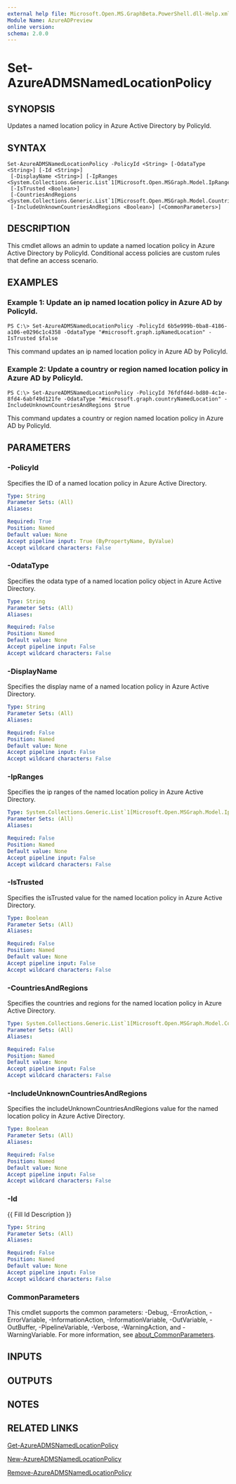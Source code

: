 ```yaml
---
external help file: Microsoft.Open.MS.GraphBeta.PowerShell.dll-Help.xml
Module Name: AzureADPreview
online version:
schema: 2.0.0
---
```


# Set-AzureADMSNamedLocationPolicy

## SYNOPSIS
Updates a named location policy in Azure Active Directory by PolicyId.

## SYNTAX

```
Set-AzureADMSNamedLocationPolicy -PolicyId <String> [-OdataType <String>] [-Id <String>]
 [-DisplayName <String>] [-IpRanges <System.Collections.Generic.List`1[Microsoft.Open.MSGraph.Model.IpRange]>]
 [-IsTrusted <Boolean>]
 [-CountriesAndRegions <System.Collections.Generic.List`1[Microsoft.Open.MSGraph.Model.CountriesAndRegion]>]
 [-IncludeUnknownCountriesAndRegions <Boolean>] [<CommonParameters>]
```

## DESCRIPTION
This cmdlet allows an admin to update a named location policy in Azure Active Directory by PolicyId.
Conditional access policies are custom rules that define an access scenario.

## EXAMPLES

### Example 1: Update an ip named location policy in Azure AD by PolicyId.
```
PS C:\> Set-AzureADMSNamedLocationPolicy -PolicyId 6b5e999b-0ba8-4186-a106-e0296c1c4358 -OdataType "#microsoft.graph.ipNamedLocation" -IsTrusted $false
```

This command updates an ip named location policy in Azure AD by PolicyId.

### Example 2: Update a country or region named location policy in Azure AD by PolicyId.
```
PS C:\> Set-AzureADMSNamedLocationPolicy -PolicyId 76fdfd4d-bd80-4c1e-8fd4-6abf49d121fe -OdataType "#microsoft.graph.countryNamedLocation" -IncludeUnknownCountriesAndRegions $true
```

This command updates a country or region named location policy in Azure AD by PolicyId.

## PARAMETERS

### -PolicyId
Specifies the ID of a named location policy in Azure Active Directory.

```yaml
Type: String
Parameter Sets: (All)
Aliases:

Required: True
Position: Named
Default value: None
Accept pipeline input: True (ByPropertyName, ByValue)
Accept wildcard characters: False
```

### -OdataType
Specifies the odata type of a named location policy object in Azure Active Directory.

```yaml
Type: String
Parameter Sets: (All)
Aliases:

Required: False
Position: Named
Default value: None
Accept pipeline input: False
Accept wildcard characters: False
```

### -DisplayName
Specifies the display name of a named location policy in Azure Active Directory.

```yaml
Type: String
Parameter Sets: (All)
Aliases:

Required: False
Position: Named
Default value: None
Accept pipeline input: False
Accept wildcard characters: False
```

### -IpRanges
Specifies the ip ranges of the named location policy in Azure Active Directory.

```yaml
Type: System.Collections.Generic.List`1[Microsoft.Open.MSGraph.Model.IpRange]
Parameter Sets: (All)
Aliases:

Required: False
Position: Named
Default value: None
Accept pipeline input: False
Accept wildcard characters: False
```

### -IsTrusted
Specifies the isTrusted value for the named location policy in Azure Active Directory.

```yaml
Type: Boolean
Parameter Sets: (All)
Aliases:

Required: False
Position: Named
Default value: None
Accept pipeline input: False
Accept wildcard characters: False
```

### -CountriesAndRegions
Specifies the countries and regions for the named location policy in Azure Active Directory.

```yaml
Type: System.Collections.Generic.List`1[Microsoft.Open.MSGraph.Model.CountriesAndRegion]
Parameter Sets: (All)
Aliases:

Required: False
Position: Named
Default value: None
Accept pipeline input: False
Accept wildcard characters: False
```

### -IncludeUnknownCountriesAndRegions
Specifies the includeUnknownCountriesAndRegions value for the named location policy in Azure Active Directory.

```yaml
Type: Boolean
Parameter Sets: (All)
Aliases:

Required: False
Position: Named
Default value: None
Accept pipeline input: False
Accept wildcard characters: False
```

### -Id
{{ Fill Id Description }}

```yaml
Type: String
Parameter Sets: (All)
Aliases:

Required: False
Position: Named
Default value: None
Accept pipeline input: False
Accept wildcard characters: False
```

### CommonParameters
This cmdlet supports the common parameters: -Debug, -ErrorAction, -ErrorVariable, -InformationAction, -InformationVariable, -OutVariable, -OutBuffer, -PipelineVariable, -Verbose, -WarningAction, and -WarningVariable. For more information, see [about_CommonParameters](http://go.microsoft.com/fwlink/?LinkID=113216).

## INPUTS

## OUTPUTS

## NOTES
## RELATED LINKS

[Get-AzureADMSNamedLocationPolicy]()

[New-AzureADMSNamedLocationPolicy]()

[Remove-AzureADMSNamedLocationPolicy]()
